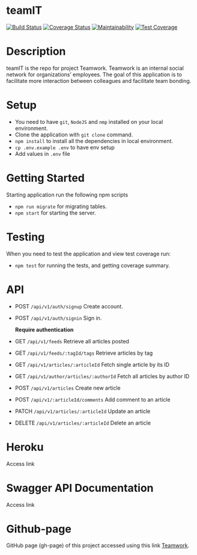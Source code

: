 # teamIT
[![Build Status](https://travis-ci.com/Mastersam07/teamIT.svg?branch=develop)](https://travis-ci.com/Mastersam07/teamIT)
[![Coverage Status](https://coveralls.io/repos/github/Mastersam07/teamIT/badge.svg?branch=develop)](https://coveralls.io/github/Mastersam07/teamIT?branch=develop)
[![Maintainability](https://api.codeclimate.com/v1/badges/a99a88d28ad37a79dbf6/maintainability)](https://codeclimate.com/github/codeclimate/codeclimate/maintainability)
[![Test Coverage](https://api.codeclimate.com/v1/badges/a99a88d28ad37a79dbf6/test_coverage)](https://codeclimate.com/github/codeclimate/codeclimate/test_coverage)

# Description
teamIT is the repo for project Teamwork. Teamwork is an internal social network for organizations’ employees. The goal of this application is to facilitate more interaction between colleagues and facilitate team bonding.

# Setup
- You need to have `git`, `NodeJS` and `nmp` installed on your local environment.
- Clone the application with `git clone` command.
- `npm install` to install all the dependencies in local environment.
- `cp .env.example .env` to have env setup
- Add values in `.env` file

# Getting Started
Starting application run the following npm scripts
* `npm run migrate` for migrating tables.
* `npm start` for starting the server.

# Testing
When you need to test the application and view test coverage run:
* `npm test` for running the tests, and getting coverage summary.

# API
* POST `/api/v1/auth/signup` Create account.
* POST `/api/v1/auth/signin` Sign in.

  **Require authentication**
  
* GET `/api/v1/feeds` Retrieve all articles posted
* GET `/api/v1/feeds/:tagId/tags` Retrieve articles by tag
* GET `/api/v1/articles/:articleId` Fetch single article by its ID
* GET `/api/v1/author/articles/:authorId` Fetch all articles by author ID
* POST `/api/v1/articles` Create new article
* POST `/api/v1/:articleId/comments` Add comment to an article
* PATCH `/api/v1/articles/:articleId` Update an article
* DELETE `/api/v1/articles/:articleId` Delete an article

# Heroku 
Access link

# Swagger API Documentation
Access link

# Github-page
GitHub page (gh-page) of this project accessed using this link [Teamwork](https://mastersam07.github.io/teamIT/UI).